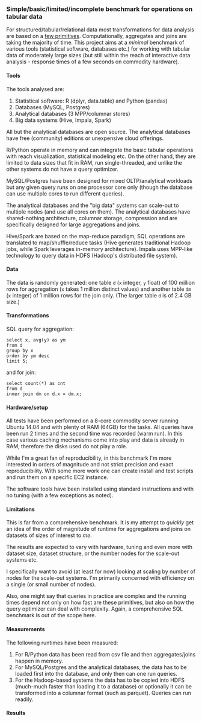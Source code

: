 
### Simple/basic/limited/incomplete benchmark for operations on tabular data

For structured/tabular/relational data most transformations for data analysis are based on a [few
primitives](https://github.com/hadley/dplyr). Computationally, aggregates and joins are taking the majority
of time. This project aims at a *minimal* benchmark of various tools 
(statistical software, databases etc.) for working with tabular data of moderately
large sizes (but still within the reach of interactive data analysis - response times
of a few seconds on commodity hardware).


#### Tools

The tools analysed are:

1. Statistical software: R (dplyr, data.table) and Python (pandas)
2. Databases (MySQL, Postgres)
3. Analytical databases (3 MPP/columnar stores)
4. Big data systems (Hive, Impala, Spark)

All but the analytical databases are open source. The analytical databases have free (community) editions
or unexpensive cloud offerings. 

R/Python operate in memory and can integrate the basic tabular operations
with reach visualization, statistical modeling etc. On the other hand, they are limited to data sizes
that fit in RAM, run single-threaded, and unlike the other systems do not have a query optimizer.

MySQL/Postgres have been designed for mixed OLTP/analytical workloads but any given query runs
on one processor core only (though the database can use multiple cores to run different queries).

The analytical databases and the "big data" systems can scale-out to multiple nodes (and use all cores on them). 
The analytical databases have shared-nothing architecture, columnar storage, compression and are specifically
designed for large aggregations and joins.

Hive/Spark are based on the map-reduce paradigm, SQL operations are translated to 
map/shuffle/reduce tasks (Hive generates traditional Hadoop jobs, while Spark leverages in-memory
architecture). Impala uses MPP-like technology to query data in HDFS (Hadoop's distributed file system).


#### Data

The data is randomly generated: one table `d` (`x` integer, `y` float) of 100 million rows for aggregation
(`x` takes 1 million distinct values) and another table `dm` (`x` integer) of 1 million rows for the join only.
(The larger table `d` is of 2.4 GB size.)


#### Transformations

SQL query for aggregation:

```
select x, avg(y) as ym 
from d 
group by x
order by ym desc 
limit 5;
```

and for join:

```
select count(*) as cnt 
from d
inner join dm on d.x = dm.x;
```


#### Hardware/setup

All tests have been performed on a 8-core commodity server running Ubuntu 14.04 and 
with plenty of RAM (64GB) for the tasks. All queries have been run 2 times and the second
time was recorded (warm run). In this case various caching mechanisms come into play and data is
already in RAM, therefore the disks used do not play a role.

While I'm a great fan of reproducibility, in this benchmark I'm more interested in orders
of magnitude and not strict precision and exact reproducibility. With some more work one can create install and test
scripts and run them on a specific EC2 instance.

The software tools have been installed using standard instructions and with no tuning 
(with a few exceptions as noted).


#### Limitations

This is far from a comprehensive benchmark. It is my attempt to *quickly* get an idea of the order
of magnitude of runtime for aggregations and joins on datasets of sizes of interest to *me*. 

The results are expected to vary with hardware, tuning and even more with dataset size, 
dataset structure, or the number nodes for the scale-out systems etc. 

I specifically want to avoid (at least for now) looking at scaling by number of nodes for the 
scale-out systems. I'm primarily concerned with efficiency on a single (or small number of nodes).

Also, one might say that queries in practice are complex and the running times depend not only 
on how fast are these primitives, but also on how the query optimizer can deal with complexity. Again,
a comprehensive SQL benchmark is out of the scope here.


#### Measurements

The following runtimes have been measured:

1. For R/Python data has been read from csv file and then aggregates/joins happen in memory.
2. For MySQL/Postgres and the analytical databases, the data has to be loaded first into the database, and only then 
can one run queries.
3. For the Hadoop-based systems the data has to be copied into HDFS (much-much faster than loading it to a database)
or optionally it can be transformed into a columnar format (such as parquet). Queries can run readily.



#### Results




